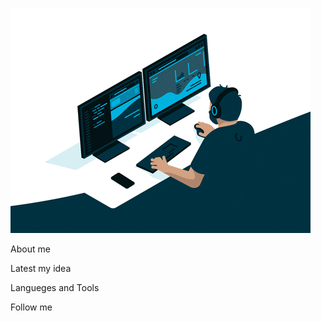 ![Header](https://github.com/NikitaUtk/NikitaUtk/blob/main/assets/giphy.gif)

About me

Latest my idea

Langueges and Tools

Follow me
